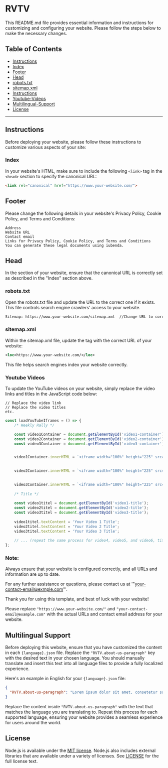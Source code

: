 # RVTV

This README.md file provides essential information and instructions for customizing and configuring your website. Please follow the steps below to make the necessary changes.

## Table of Contents
- [Instructions](#instructions)
- [Index](#index)
- [Footer](#footer)
- [Head](#head)
- [robots.txt](#robotstxt)
- [sitemap.xml](#sitemapxml)
- [Instructions](#note)
- [Youtube-Videos](#youtube-videos)
- [Multilingual-Support](#multilingual-support)
- [License](#license)

---

## Instructions

Before deploying your website, please follow these instructions to customize various aspects of your site:

### Index

In your website's HTML, make sure to include the following `<link>` tag in the `<head>` section to specify the canonical URL:

```html 
<link rel="canonical" href="https://www.your-website.com/">
```

## Footer
Please change the following details in your website's Privacy Policy, Cookie Policy, and Terms and Conditions:

	Address
	Website URL
	Contact email
	Links for Privacy Policy, Cookie Policy, and Terms and Conditions
	You can generate these legal documents using iubenda.


## Head
In the <head> section of your website, ensure that the canonical URL is correctly set as described in the "Index" section above.






### robots.txt
Open the robots.txt file and update the URL to the correct one if it exists. This file controls search engine crawlers' access to your website.

```txt
Sitemap: https://www.your-website.com/sitemap.xml  //Change URL to correct URL if the correct URL exists
```




### sitemap.xml
Within the sitemap.xml file, update the <loc> tag with the correct URL of your website:

```xml
<loc>https://www.your-website.com/</loc>
```

This file helps search engines index your website correctly.






### Youtube Videos
To update the YouTube videos on your website, simply replace the video links and titles in the JavaScript code below:

    // Replace the video link
    // Replace the video titles
    etc. 
```js
const loadYouTubeIframes = () => {
    /* Weekly Rally */

    const video1Container = document.getElementById('video1-container');
    const video2Container = document.getElementById('video2-container');
    const video3Container = document.getElementById('video3-container');


    video1Container.innerHTML = `<iframe width="100%" height="225" src="YOUR_VIDEO_LINK_HERE" frameborder="0" allow="accelerometer; autoplay; clipboard-write; encrypted-media; gyroscope; picture-in-picture; web-share" allowfullscreen></iframe>`;
    

    video2Container.innerHTML = `<iframe width="100%" height="225" src="YOUR_VIDEO_LINK_HERE" frameborder="0" allow="accelerometer; autoplay; clipboard-write; encrypted-media; gyroscope; picture-in-picture; web-share" allowfullscreen></iframe>`;
    

    video3Container.innerHTML = `<iframe width="100%" height="225" src="YOUR_VIDEO_LINK_HERE" frameborder="0" allow="accelerometer; autoplay; clipboard-write; encrypted-media; gyroscope; picture-in-picture; web-share" allowfullscreen></iframe>`;
    
    /* Title */
    
    const video1titel = document.getElementById('video1-title');
    const video2titel = document.getElementById('video2-title');
    const video3titel = document.getElementById('video3-title');
    
    video1titel.textContent = 'Your Video 1 Title';
    video2titel.textContent = 'Your Video 2 Title';
    video3titel.textContent = 'Your Video 3 Title';
    
    // ... (repeat the same process for video4, video5, and video6, title4, title 5, title 6)
};
```




### Note: 
Always ensure that your website is configured correctly, and all URLs and information are up to date.

For any further assistance or questions, please contact us at '"your-contact-email@exmple.com"'.

Thank you for using this template, and best of luck with your website!


Please replace `"https://www.your-website.com/"` and `"your-contact-email@example.com"` with the actual URLs and contact email address for your website.


## Multilingual Support
Before deploying this website, ensure that you have customized the content in each `{language}.json` file. Replace the `"RVTV.about-us-paragraph"` key with the desired text in your chosen language. You should manually translate and insert this text into all language files to provide a fully localized experience.

Here's an example in English for your `{language}.json` file:
```json
{
  "RVTV.about-us-paragraph": "Lorem ipsum dolor sit amet, consetetur sadipscing elitr, sed diam nonumy eirmod tempor invidunt ut labore et dolore magna aliquyam erat, sed diam voluptua. At vero eos et accusam et justo duo dolores et ea rebum. Stet clita kasd gubergren, no sea takimata sanctus est Lorem ipsum dolor sit amet."
}
```

Replace the content inside `"RVTV.about-us-paragraph"` with the text that matches the language you are translating to. Repeat this process for each supported language, ensuring your website provides a seamless experience for users around the world.


## License

Node.js is available under the
[MIT license](https://opensource.org/licenses/MIT). Node.js also includes
external libraries that are available under a variety of licenses.  See
[LICENSE](https://github.com/nodejs/node/blob/HEAD/LICENSE) for the full
license text.
